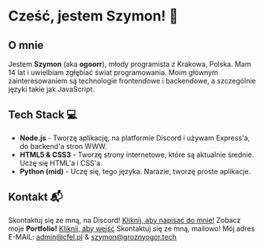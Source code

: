 # Cześć, jestem Szymon! 👋

## O mnie
Jestem **Szymon** (aka **ogoorr**), młody programista z Krakowa, Polska. Mam 14 lat i uwielbiam zgłębiać świat programowania. Moim głównym zainteresowaniem są technologie frontendowe i backendowe, a szczególnie języki takie jak JavaScript.

## Tech Stack 💻
- **Node.js** - Tworzę aplikację, na platformie Discord i używam Express'a, do backend'a stron WWW.
- **HTML5 & CSS3** - Tworzę strony internetowe, które są aktualnie średnie. Uczę się HTML'a i CSS'a.
- **Python (mid)** - Uczę się, tego języka. Narazie, tworzę proste aplikacje.


## Kontakt 📬
Skontaktuj się ze mną, na Discord! [Kliknij, aby napisać do mnie!](https://discord.com/users/1164146607525220373)
Zobacz moje **Portfolio!** [Kliknij, aby wejść](https://behance.net/kanyd)
Skontaktuj się ze mną, mailowo! Mój adres E-MAIL: admin@cfel.pl & szymon@groznyogor.tech

